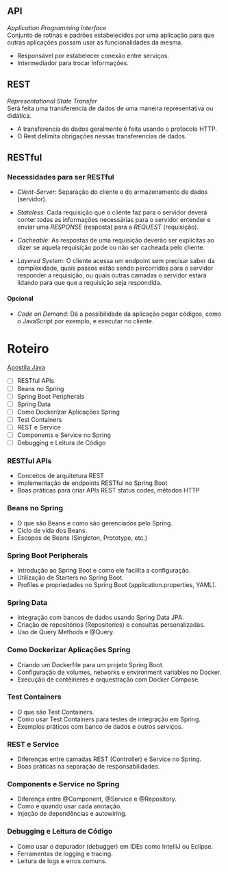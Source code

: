 ## API
_Application Programming Interface_  
Conjunto de rotinas e padrões estabelecidos por uma aplicação para que outras aplicações possam usar as funcionalidades da mesma.
- Responsável por estabelecer conexão entre serviços.
- Intermediador para trocar informações.

## REST
_Representational State Transfer_  
Será feita uma transferencia de dados de uma maneira representativa ou didática.   
- A transferencia de dados geralmente é feita usando o protocolo HTTP.   
- O Rest delimita obrigações nessas transferencias de dados.

## RESTful
### Necessidades para ser RESTful
- _Client-Server_: Separação do cliente e do armazenamento de dados (servidor).

- _Stateless_: Cada requisição que o cliente faz para o servidor deverá conter todas as informações necessárias para o servidor entender e enviar uma _RESPONSE_ (resposta) para a _REQUEST_ (requisição).

- _Cacheable_: As respostas de uma requisição deverão ser explícitas ao dizer se aquela requisição pode ou não ser cacheada pelo cliente.

- _Layered System_: O cliente acessa um endpoint sem precisar saber da complexidade, quais passos estão sendo percorridos para o servidor responder a requisição, ou quais outras camadas o servidor estará lidando para que que a requisição seja respondida.

#### Opcional
- _Code on Demand_: Dá a possibilidade da aplicação pegar códigos, como o JavaScript por exemplo, e executar no cliente. 

# Roteiro
[Apostila Java](https://www.alura.com.br/apostila-java-orientacao-objetos)

- [ ] RESTful APIs  
- [ ] Beans no Spring  
- [ ] Spring Boot Peripherals  
- [ ] Spring Data  
- [ ] Como Dockerizar Aplicações Spring  
- [ ] Test Containers  
- [ ] REST e Service  
- [ ] Components e Service no Spring  
- [ ] Debugging e Leitura de Código  

### RESTful APIs
- Conceitos de arquitetura REST
- Implementação de endpoints RESTful no Spring Boot
- Boas práticas para criar APIs REST status codes, métodos HTTP

### Beans no Spring
- O que são Beans e como são gerenciados pelo Spring.
- Ciclo de vida dos Beans.
- Escopos de Beans (Singleton, Prototype, etc.)

### Spring Boot Peripherals
- Introdução ao Spring Boot e como ele facilita a configuração.
- Utilização de Starters no Spring Boot.
- Profiles e propriedades no Spring Boot (application.properties, YAML).

### Spring Data
- Integração com bancos de dados usando Spring Data JPA.
- Criação de repositórios (Repositories) e consultas personalizadas.
- Uso de Query Methods e @Query.

### Como Dockerizar Aplicações Spring
- Criando um Dockerfile para um projeto Spring Boot.
- Configuração de volumes, networks e environment variables no Docker.
- Execução de contêineres e orquestração com Docker Compose.

### Test Containers
- O que são Test Containers.
- Como usar Test Containers para testes de integração em Spring.
- Exemplos práticos com banco de dados e outros serviços.

### REST e Service
- Diferenças entre camadas REST (Controller) e Service no Spring.
- Boas práticas na separação de responsabilidades.

### Components e Service no Spring
- Diferença entre @Component, @Service e @Repository.
- Como e quando usar cada anotação.
- Injeção de dependências e autowiring.

### Debugging e Leitura de Código
- Como usar o depurador (debugger) em IDEs como IntelliJ ou Eclipse.
- Ferramentas de logging e tracing.
- Leitura de logs e erros comuns.